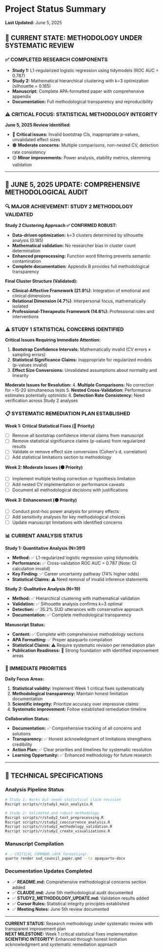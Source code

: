 # Project Status Summary

**Last Updated:** June 5, 2025

## 🎯 CURRENT STATE: METHODOLOGY UNDER SYSTEMATIC REVIEW

### **✅ COMPLETED RESEARCH COMPONENTS**
- **Study 1:** L1-regularized logistic regression using tidymodels (ROC AUC = 0.787)
- **Study 2:** Mathematical hierarchical clustering with k=3 optimization (silhouette = 0.185)
- **Manuscript:** Complete APA-formatted paper with comprehensive appendix
- **Documentation:** Full methodological transparency and reproducibility

### **⚠️ CRITICAL FOCUS: STATISTICAL METHODOLOGY INTEGRITY**

**June 5, 2025 Review Identified:**
- 🔴 **Critical issues:** Invalid bootstrap CIs, inappropriate p-values, unvalidated effect sizes
- 🟠 **Moderate concerns:** Multiple comparisons, non-nested CV, detection rate consistency
- 🟡 **Minor improvements:** Power analysis, stability metrics, stemming validation

---

## 📅 JUNE 5, 2025 UPDATE: COMPREHENSIVE METHODOLOGICAL AUDIT

### **🔍 MAJOR ACHIEVEMENT: STUDY 2 METHODOLOGY VALIDATED**

**Study 2 Clustering Approach ✅ CONFIRMED ROBUST:**
- **Data-driven optimization:** k=3 clusters determined by silhouette analysis (0.185)
- **Mathematical validation:** No researcher bias in cluster count determination
- **Enhanced preprocessing:** Function word filtering prevents semantic contamination
- **Complete documentation:** Appendix B provides full methodological transparency

**Final Cluster Structure (Validated):**
- **Clinical-Affective Framework (21.9%)**: Integration of emotional and clinical dimensions
- **Relational Dimension (4.7%)**: Interpersonal focus, mathematically isolated
- **Professional-Therapeutic Framework (14.6%)**: Professional roles and interventions

### **⚠️ STUDY 1 STATISTICAL CONCERNS IDENTIFIED**

**Critical Issues Requiring Immediate Attention:**
1. **Bootstrap Confidence Intervals:** Mathematically invalid (CV errors ≠ sampling errors)
2. **Statistical Significance Claims:** Inappropriate for regularized models (p-values invalid)
3. **Effect Size Conversions:** Unvalidated assumptions about normality and linearity

**Moderate Issues for Resolution:**
4. **Multiple Comparisons:** No correction for ~15-20 simultaneous tests
5. **Nested Cross-Validation:** Performance estimates potentially optimistic
6. **Detection Rate Consistency:** Need verification across Study 2 analyses

### **📋 SYSTEMATIC REMEDIATION PLAN ESTABLISHED**

**Week 1: Critical Statistical Fixes (🔴 Priority)**
- [ ] Remove all bootstrap confidence interval claims from manuscript
- [ ] Remove statistical significance claims (p-values) from regularized results
- [ ] Validate or remove effect size conversions (Cohen's d, correlation)
- [ ] Add statistical limitations section to methodology

**Week 2: Moderate Issues (🟠 Priority)**  
- [ ] Implement multiple testing correction or hypothesis limitation
- [ ] Add nested CV implementation or performance caveats
- [ ] Document all methodological decisions with justifications

**Week 3: Enhancement (🟡 Priority)**
- [ ] Conduct post-hoc power analysis for primary effects
- [ ] Add sensitivity analyses for key methodological choices
- [ ] Update manuscript limitations with identified concerns

### **📊 CURRENT ANALYSIS STATUS**

**Study 1: Quantitative Analysis (N=391)**
- **Method:** ✅ L1-regularized logistic regression using tidymodels
- **Performance:** ✅ Cross-validation ROC AUC = 0.787 [Note: CI calculation invalid]
- **Key Finding:** ✅ Career uncertainty pathway (74% higher odds)
- **Statistical Claims:** ⚠️ Need removal of invalid inference statements

**Study 2: Qualitative Analysis (N=19)**
- **Method:** ✅ Hierarchical clustering with mathematical validation
- **Validation:** ✅ Silhouette analysis confirms k=3 optimal
- **Detection:** ✅ 35.2% SUD utterances with conservative approach
- **Documentation:** ✅ Complete methodological transparency

**Manuscript Status:**
- **Content:** ✅ Complete with comprehensive methodology sections
- **APA Formatting:** ✅ Proper apaquarto compilation
- **Statistical Claims:** ⚠️ Require systematic revision per remediation plan
- **Publication Readiness:** 🔶 Strong foundation with identified improvement areas

### **🎯 IMMEDIATE PRIORITIES**

**Daily Focus Areas:**
1. **Statistical validity:** Implement Week 1 critical fixes systematically
2. **Methodological transparency:** Maintain honest limitation documentation
3. **Scientific integrity:** Prioritize accuracy over impressive claims
4. **Systematic improvement:** Follow established remediation timeline

**Collaboration Status:**
- **Documentation:** ✅ Comprehensive tracking of all concerns and solutions
- **Transparency:** ✅ Honest acknowledgment of limitations strengthens credibility
- **Action Plan:** ✅ Clear priorities and timelines for systematic resolution
- **Learning Opportunity:** ✅ Enhanced methodology for future research

---

## 🔧 TECHNICAL SPECIFICATIONS

### **Analysis Pipeline Status**
```bash
# Study 1: Works but needs statistical claim revision
Rscript scripts/r/study1_main_analysis.R

# Study 2: Validated and robust methodology  
Rscript scripts/r/study2_text_preprocessing.R
Rscript scripts/r/study2_cooccurrence_analysis.R
Rscript scripts/r/study2_methodology_validation.R
Rscript scripts/r/study2_create_visualizations.R
```

### **Manuscript Compilation**
```bash
# ✅ CRITICAL COMMAND (APA formatting):
quarto render sud_council_paper.qmd --to apaquarto-docx
```

### **Documentation Updates Completed**
- ✅ **README.md:** Comprehensive methodological concerns section added
- ✅ **CLAUDE.md:** June 5th methodological audit documented
- ✅ **STUDY2_METHODOLOGY_UPDATE.md:** Validation results added
- ✅ **Cursor Rules:** Statistical integrity principles established
- ✅ **Meeting Notes:** June 5th review documented

---

**CURRENT STATUS:** Research methodology under systematic review with transparent improvement plan  
**NEXT MILESTONE:** Week 1 critical statistical fixes implementation  
**SCIENTIFIC INTEGRITY:** Enhanced through honest limitation acknowledgment and systematic remediation approach